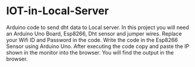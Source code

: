 # IOT-in-Local-Server
Arduino code to send dht data to Local server.
In this project you will need an Arduino Uno Board, Esp8266, Dht sensor and jumper wires.
Replace your Wifi ID and Password in the code.
Write the code in the Esp8266 Sensor using Arduino Uno.
After executing the code copy and paste the IP shown in the monitor into the browser.
You will find the output in the browser.
